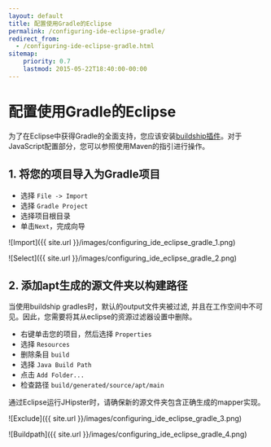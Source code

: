 ```yaml
---
layout: default
title: 配置使用Gradle的Eclipse
permalink: /configuring-ide-eclipse-gradle/
redirect_from:
  - /configuring-ide-eclipse-gradle.html
sitemap:
    priority: 0.7
    lastmod: 2015-05-22T18:40:00-00:00
---
```


# <i class="fa fa-keyboard-o"></i> 配置使用Gradle的Eclipse

为了在Eclipse中获得Gradle的全面支持，您应该安装[buildship插件](https://gradle.org/eclipse/)。对于JavaScript配置部分，您可以参照使用Maven的指引进行操作。

## 1. 将您的项目导入为Gradle项目

- 选择 ``File -> Import``
- 选择 ``Gradle Project``
- 选择项目根目录
- 单击``Next``，完成向导

![Import]({{ site.url }}/images/configuring_ide_eclipse_gradle_1.png)

![Select]({{ site.url }}/images/configuring_ide_eclipse_gradle_2.png)

## 2. 添加apt生成的源文件夹以构建路径

当使用buildship gradles时，默认的output文件夹被过滤, 并且在工作空间中不可见。因此，您需要将其从eclipse的资源过滤器设置中删除。

- 右键单击您的项目，然后选择 ``Properties``
- 选择 ``Resources``
- 删除条目 ``build``
- 选择 ``Java Build Path``
- 点击 ``Add Folder...``
- 检查路径 ``build/generated/source/apt/main``

通过Eclipse运行JHipster时，请确保新的源文件夹包含正确生成的mapper实现。

![Exclude]({{ site.url }}/images/configuring_ide_eclipse_gradle_3.png)

![Buildpath]({{ site.url }}/images/configuring_ide_eclipse_gradle_4.png)
